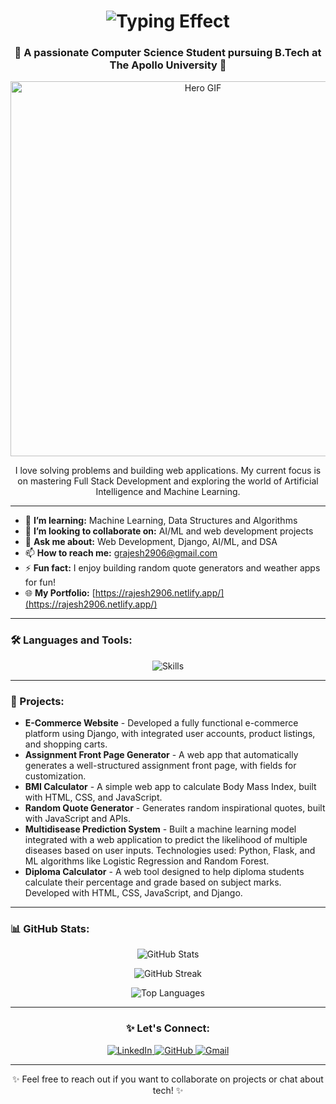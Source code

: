 <h1 align="center">
  <img src="https://readme-typing-svg.demolab.com?font=Fira+Code&weight=500&size=25&duration=4000&pause=1000&color=F78C6B&center=true&vCenter=true&width=435&lines=Hi+There+%F0%9F%91%8B,+I'm+Rajesh+Gangadharam!" alt="Typing Effect" />
</h1>

<h3 align="center">🚀 A passionate Computer Science Student pursuing B.Tech at The Apollo University 🚀</h3>

<p align="center">
  <img src="https://github.com/RAJESH2961/RAJESH2961/blob/main/assets/hero.gif" width="600" alt="Hero GIF" />
</p>

<p align="center">I love solving problems and building web applications. My current focus is on mastering Full Stack Development and exploring the world of Artificial Intelligence and Machine Learning.</p>

---

- 🌱 **I’m learning:** Machine Learning, Data Structures and Algorithms  
- 👯 **I’m looking to collaborate on:** AI/ML and web development projects  
- 💬 **Ask me about:** Web Development, Django, AI/ML, and DSA  
- 📫 **How to reach me:** grajesh2906@gmail.com  
- ⚡ **Fun fact:** I enjoy building random quote generators and weather apps for fun!  
- 🌐 **My Portfolio:** [https://rajesh2906.netlify.app/](https://rajesh2906.netlify.app/)

---

<h3 align="left">🛠️ Languages and Tools:</h3>
<p align="center">
  <img src="https://skillicons.dev/icons?i=html,css,js,python,django,flask,mysql,java,git,github,bootstrap" alt="Skills" />
</p>

---

<h3 align="left">🌟 Projects:</h3>
<ul>
  <li><strong>E-Commerce Website</strong> - Developed a fully functional e-commerce platform using Django, with integrated user accounts, product listings, and shopping carts.</li>
  <li><strong>Assignment Front Page Generator</strong> - A web app that automatically generates a well-structured assignment front page, with fields for customization.</li>
  <li><strong>BMI Calculator</strong> - A simple web app to calculate Body Mass Index, built with HTML, CSS, and JavaScript.</li>
  <li><strong>Random Quote Generator</strong> - Generates random inspirational quotes, built with JavaScript and APIs.</li>
  <li><strong>Multidisease Prediction System</strong> - Built a machine learning model integrated with a web application to predict the likelihood of multiple diseases based on user inputs. Technologies used: Python, Flask, and ML algorithms like Logistic Regression and Random Forest.</li>
  <li><strong>Diploma Calculator</strong> - A web tool designed to help diploma students calculate their percentage and grade based on subject marks. Developed with HTML, CSS, JavaScript, and Django.</li>
</ul>

---

<h3 align="left">📊 GitHub Stats:</h3>
<p align="center">
  <img src="https://github-readme-stats.vercel.app/api?username=RAJESH2961&show_icons=true&theme=radical" alt="GitHub Stats" />
</p>
<p align="center">
  <img src="https://github-readme-streak-stats.herokuapp.com/?user=RAJESH2961&theme=radical" alt="GitHub Streak" />
</p>
<p align="center">
  <img src="https://github-readme-stats.vercel.app/api/top-langs/?username=RAJESH2961&layout=compact&theme=radical" alt="Top Languages" />
</p>

---

<h3 align="center">✨ Let's Connect:</h3>
<p align="center">
  <a href="https://www.linkedin.com/in/rajesh-gangadharam/">
    <img src="https://img.shields.io/badge/-LinkedIn-blue?style=for-the-badge&logo=linkedin&logoColor=white" alt="LinkedIn" />
  </a>
  <a href="https://github.com/RAJESH2961">
    <img src="https://img.shields.io/badge/-GitHub-black?style=for-the-badge&logo=github&logoColor=white" alt="GitHub" />
  </a>
  <a href="mailto:grajesh2906@gmail.com">
    <img src="https://img.shields.io/badge/-Gmail-D14836?style=for-the-badge&logo=gmail&logoColor=white" alt="Gmail" />
  </a>
</p>

---

<p align="center">✨ Feel free to reach out if you want to collaborate on projects or chat about tech! ✨</p>
